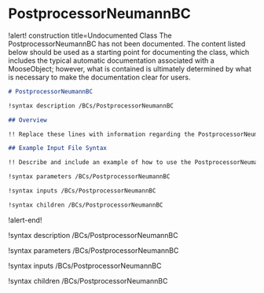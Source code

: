 # PostprocessorNeumannBC

!alert! construction title=Undocumented Class
The PostprocessorNeumannBC has not been documented. The content listed below should be used as a starting point for
documenting the class, which includes the typical automatic documentation associated with a
MooseObject; however, what is contained is ultimately determined by what is necessary to make the
documentation clear for users.

```markdown
# PostprocessorNeumannBC

!syntax description /BCs/PostprocessorNeumannBC

## Overview

!! Replace these lines with information regarding the PostprocessorNeumannBC object.

## Example Input File Syntax

!! Describe and include an example of how to use the PostprocessorNeumannBC object.

!syntax parameters /BCs/PostprocessorNeumannBC

!syntax inputs /BCs/PostprocessorNeumannBC

!syntax children /BCs/PostprocessorNeumannBC
```
!alert-end!

!syntax description /BCs/PostprocessorNeumannBC

!syntax parameters /BCs/PostprocessorNeumannBC

!syntax inputs /BCs/PostprocessorNeumannBC

!syntax children /BCs/PostprocessorNeumannBC

